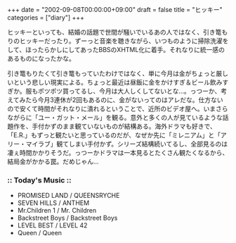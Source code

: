 +++
date = "2002-09-08T00:00:00+09:00"
draft = false
title = "ヒッキー"
categories = ["diary"]
+++

ヒッキーといっても、結婚の話題で世間が騒いでいるあの人ではなく、引き篭もりのヒッキーだったり。ずーっと音楽を聴きながら、いつものように掃除洗濯をして、ほったらかしにしてあったBBSのXHTML化に着手。それなりに統一感のあるものになったかな。

引き篭もりたくて引き篭もっていたわけではなく、単に今月は金がちょっと厳しいという悲しい現実による。ちょっと最近は昼飯に金をかけすぎ＆ビール飲みすぎか。服もポツポツ買ってるし、今月は大人しくしてないとな...。っつーか、考えてみたら今月3連休が2回もあるのに、金がないってのはアレだな。仕方ないので安くて時間がそれなりに潰れるということで、近所のビデオ屋へ。いまさらながらに「ユー・ガット・メール」を観る。意外と多くの人が見ているような話題作を、手付かずのまま観ていないものが結構ある。海外ドラマも好きで、「E.R.」もずっと観たいと思っているのだが、なぜか先に「ミレニアム」と「アリー・マイラブ」観てしまい手付かず。シリーズ結構続いてるし、全部見るのは凄ぇ時間かかりそうだ。っつーかドラマは一本見るとたくさん観たくなるから、結局金がかかる罠。だめじゃん...

<h3>:: Today's Music ::</h3>
<ul>
<li>PROMISED LAND / QUEENSRYCHE</li>
<li>SEVEN HILLS / ANTHEM</li>
<li>Mr.Children 1 / Mr. Children</li>
<li>Backstreet Boys / Backstreet Boys</li>
<li>LEVEL BEST / LEVEL 42</li>
<li>Queen / Queen</li>
</ul>

